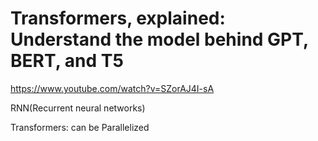 # Transformers, explained: Understand the model behind GPT, BERT, and T5
https://www.youtube.com/watch?v=SZorAJ4I-sA


RNN(Recurrent neural networks)


Transformers: can be Parallelized

